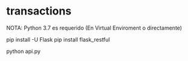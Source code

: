 # transactions

NOTA: Python 3.7 es requerido (En Virtual Enviroment o directamente)

pip install -U Flask
pip install flask_restful

python api.py